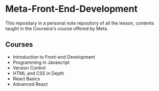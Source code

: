 # Meta-Front-End-Development
This repositary in a personal note repository of all the lesson, contents taught in the Coursera's course offered by Meta.

## Courses 
- Introduction to Front-end Development
- Programming in Javascript
- Version Control
- HTML and CSS in Depth
- React Basics
- Advanced React
